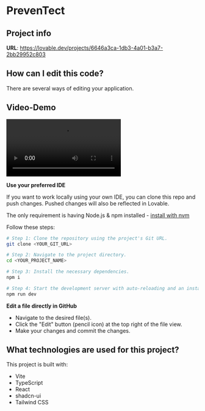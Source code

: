 # PrevenTect

## Project info

**URL**: https://lovable.dev/projects/6646a3ca-1db3-4a01-b3a7-2bb29952c803

## How can I edit this code?

There are several ways of editing your application.

## Video-Demo
<video controls src="baernHaeckt25_taffeGiraffe_gvb_prevenTect_ohneVoice_compressed.mp4" title="Title"></video>

**Use your preferred IDE**

If you want to work locally using your own IDE, you can clone this repo and push changes. Pushed changes will also be reflected in Lovable.

The only requirement is having Node.js & npm installed - [install with nvm](https://github.com/nvm-sh/nvm#installing-and-updating)

Follow these steps:

```sh
# Step 1: Clone the repository using the project's Git URL.
git clone <YOUR_GIT_URL>

# Step 2: Navigate to the project directory.
cd <YOUR_PROJECT_NAME>

# Step 3: Install the necessary dependencies.
npm i

# Step 4: Start the development server with auto-reloading and an instant preview.
npm run dev
```

**Edit a file directly in GitHub**

- Navigate to the desired file(s).
- Click the "Edit" button (pencil icon) at the top right of the file view.
- Make your changes and commit the changes.

## What technologies are used for this project?

This project is built with:

- Vite
- TypeScript
- React
- shadcn-ui
- Tailwind CSS

